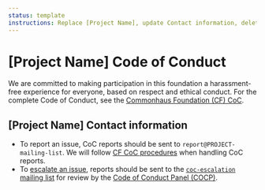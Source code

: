```yaml
---
status: template
instructions: Replace [Project Name], update Contact information, delete YAML frontmatter when you are good to go
---
```

# [Project Name] Code of Conduct

We are committed to making participation in this foundation a harassment-free experience for everyone, based on respect and ethical conduct. For the complete Code of Conduct, see the [Commonhaus Foundation (CF) CoC][coc-policy].

## [Project Name] Contact information

- To report an issue, CoC reports should be sent to `report@PROJECT-mailing-list`. We will follow [CF CoC procedures][coc-reports] when handling CoC reports.
- To [escalate an issue][coc-escalation], reports should be sent to the [`coc-escalation` mailing list][CONTACTS.yaml] for review by the [Code of Conduct Panel (COCP)][cocp].

[cocp]: https://www.commonhaus.org/policies/code-of-conduct/#code-of-conduct-panel "Code of Conduct Panel"
[coc-policy]: https://www.commonhaus.org/policies/code-of-conduct/
[coc-reports]: https://www.commonhaus.org/policies/code-of-conduct/#handling-reports-and-escalations "Handling CoC reports"
[coc-escalation]: https://www.commonhaus.org/policies/code-of-conduct/#escalate-an-issue "Escalate an issue"
[CONTACTS.yaml]: https://github.com/commonhaus/foundation/blob/main/CONTACTS.yaml
